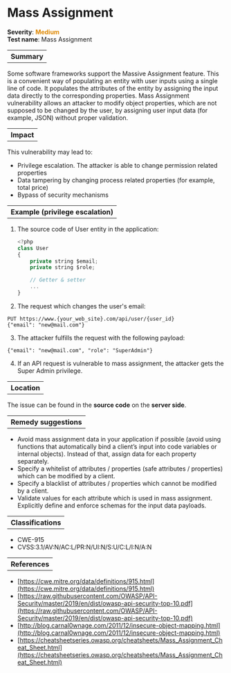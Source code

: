 # Mass Assignment

<b>Severity</b>: <b><font color="#DE8800">Medium</font></b><br>
<b>Test name</b>: Mass Assignment

<table id="simple-table">
    <tr>
        <th><strong>Summary</strong></th>
    </tr>
</table>

Some software frameworks support the Massive Assignment feature. This is a convenient way of populating an entity with user inputs using a single line of code. It populates the attributes of the entity by assigning the input data directly to the corresponding properties. 
Mass Assignment vulnerability allows an attacker to modify object properties, which are not supposed to be changed by the user, by assigning user input data (for example, JSON) without proper validation.

<table id="simple-table">
    <tr>
        <th><strong>Impact</strong></th>
    </tr>
</table>

This vulnerability may lead to:
* Privilege escalation. The attacker is able to change permission related properties
* Data tampering by changing process related properties (for example, total price)
* Bypass of security mechanisms

<table id="simple-table">
    <tr>
        <th><strong>Example (privilege escalation)</strong></th>
    </tr>
</table>

1. The source code of User entity in the application:
    ```js
    <?php
    class User 
    {
        private string $email;
        private string $role;

        // Getter & setter 
        ...
    }
    ```
2. The request which changes the user's email:
```
PUT https://www.{your_web_site}.com/api/user/{user_id}
{"email": "new@mail.com"}
```
3. The attacker fulfills the request with the following payload:
```
{"email": "new@mail.com", "role": "SuperAdmin"}
```
4. If an API request is vulnerable to mass assignment, the attacker gets the Super Admin privilege.

<table id="simple-table">
    <tr>
        <th><strong>Location</strong></th>
    </tr>
</table>

The issue can be found in the **source code** on the **server side**.


<table id="simple-table">
    <tr>
        <th><strong>Remedy suggestions</strong></th>
    </tr>
</table>

* Avoid mass assignment data in your application if possible (avoid using functions that automatically bind a client’s input into code variables or internal objects). Instead of that, assign data for each property separately.
* Specify a whitelist of attributes / properties (safe attributes / properties) which can be modified by a client.
* Specify a blacklist of attributes / properties which cannot be modified by a client.
* Validate values for each attribute which is used in mass assignment. Explicitly define and enforce schemas for the input data  payloads.



<table id="simple-table">
    <tr>
        <th><strong>Classifications</strong></th>
    </tr>
</table>

* CWE-915
* CVSS:3.1/AV:N/AC:L/PR:N/UI:N/S:U/C:L/I:N/A:N


<table id="simple-table">
    <tr>
        <th><strong>References</strong></th>
    </tr>
</table>

* [https://cwe.mitre.org/data/definitions/915.html](https://cwe.mitre.org/data/definitions/915.html) 
* [https://raw.githubusercontent.com/OWASP/API-Security/master/2019/en/dist/owasp-api-security-top-10.pdf](https://raw.githubusercontent.com/OWASP/API-Security/master/2019/en/dist/owasp-api-security-top-10.pdf)
* [http://blog.carnal0wnage.com/2011/12/insecure-object-mapping.html](http://blog.carnal0wnage.com/2011/12/insecure-object-mapping.html)
* [https://cheatsheetseries.owasp.org/cheatsheets/Mass_Assignment_Cheat_Sheet.html](https://cheatsheetseries.owasp.org/cheatsheets/Mass_Assignment_Cheat_Sheet.html)